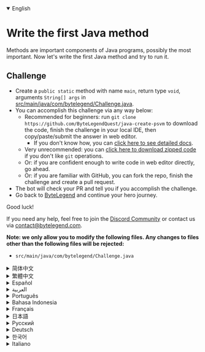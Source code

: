 <details open='true'>
<summary>English</summary>

# Write the first Java method

Methods are important components of Java programs, possibly the most important.
Now let's write the first Java method and try to run it.

## Challenge
- Create a `public static` method with name `main`, return type `void`, arguments `String[] args` in [src/main/java/com/bytelegend/Challenge.java](https://github.com/ByteLegendQuest/java-create-psvm/blob/main/src/main/java/com/bytelegend/Challenge.java).
- You can accomplish this challenge via any way below:
  - Recommended for beginners: run `git clone https://github.com/ByteLegendQuest/java-create-psvm` to download the code,
    finish the challenge in your local IDE, then copy/paste/submit the answer in web editor.
    - If you don't know how, you can [click here to see detailed docs](https://github.com/ByteLegendQuest/java-create-psvm/blob/main/docs/en/clone-and-import.md).
  - Very unrecommended: you can [click here to download zipped code](https://codeload.github.com/ByteLegendQuest/java-create-psvm/zip/refs/heads/main) if you don't like `git` operations.
  - Or: if you are confident enough to write code in web editor directly, go ahead.
  - Or: if you are familiar with GitHub, you can fork the repo, finish the challenge and create a pull request.
- The bot will check your PR and tell you if you accomplish the challenge.
- Go back to [ByteLegend](https://bytelegend.com) and continue your hero journey.

Good luck!

If you need any help, feel free to join the [Discord Community](https://discord.gg/35RreUUGWt) or contact us via [contact@bytelegend.com](mailto:contact@bytelegend.com).

**Note: we only allow you to modify the following files.
Any changes to files other than the following files will be rejected:**

- `src/main/java/com/bytelegend/Challenge.java`
</details>
<details>
<summary>简体中文</summary>

# 编写第一个Java方法

<ruby>方法<rt>method</rt></ruby>组成了Java程序的骨架。现在，请编写你的第一个方法，并尝试运行它。

## 挑战
- 请在[src/main/java/com/bytelegend/Challenge.java](https://github.com/ByteLegendQuest/java-create-psvm/blob/main/src/main/java/com/bytelegend/Challenge.java)中创建一个名为`main`、参数为`String[] args`、返回值为`void`的`public static`方法。
- 你可以使用以下任意一种方法完成挑战：
  - 初学者推荐：运行`git clone https://git.bytelegend.com/ByteLegendQuest/java-create-psvm`将代码下载到本地，在本地使用IDE调试完成后复制到网页编辑器里提交。
    - 如果你不知道怎么做，可以点击[这里查看详细文档](https://github.com/ByteLegendQuest/java-create-psvm/blob/main/docs/zh_hans/clone-and-import.md)。
  - 非常不推荐：如果你实在不喜欢`git`命令行操作，你可以[点击这里直接下载打包好的代码](https://ghcodeload.bytelegend.com/ByteLegendQuest/java-create-psvm/zip/refs/heads/main)。
  - 或者：如果你非常自信不需要下载代码到本地调试，可以使用网页编辑器直接提交。
  - 或者：如果你对GitHub非常熟悉，你可以fork仓库、完成挑战后，创建一个Pull Request。
- 机器人将会检查你的答案，告诉你你是否通过了挑战。
- 回到[字节传说](https://bytelegend.com)，然后继续你的英雄旅程。

祝你好运！

如果你需要任何帮助，欢迎加入官方玩家QQ群（在[首页](https://bytelegend.com)右下角的`联系 & 关于`菜单里可以找到入群方式）或者[Discord社区](https://discord.gg/35RreUUGWt)，或email至[contact@bytelegend.com](mailto:contact@bytelegend.com)。

**注意：我们只允许您修改以下文件，任何对其他文件的修改都会被拒绝：**

- `src/main/java/com/bytelegend/Challenge.java`
</details>
<details>
<summary>繁體中文</summary>

<h1>Write the first Java method</h1>
<p>Methods are important components of Java programs, possibly the most important.
Now let's write the first Java method and try to run it.</p>
<h2>Challenge</h2>
<ul>
<li>Create a <code class="notranslate">public static</code> method with name <code class="notranslate">main</code>, return type <code class="notranslate">void</code>, arguments <code class="notranslate">String[] args</code> in <a href="https://github.com/ByteLegendQuest/java-create-psvm/blob/main/src/main/java/com/bytelegend/Challenge.java" target="_blank">src/main/java/com/bytelegend/Challenge.java</a>.</li>
<li>You can accomplish this challenge via any way below:
<ul>
<li>Recommended for beginners: run <code class="notranslate">git clone https://github.com/ByteLegendQuest/java-create-psvm</code> to download the code,
finish the challenge in your local IDE, then copy/paste/submit the answer in web editor.
<ul>
<li>If you don't know how, you can <a href="https://github.com/ByteLegendQuest/java-create-psvm/blob/main/docs/en/clone-and-import.md" target="_blank">click here to see detailed docs</a>.</li>
</ul>
</li>
<li>Very unrecommended: you can <a href="https://codeload.github.com/ByteLegendQuest/java-create-psvm/zip/refs/heads/main" target="_blank">click here to download zipped code</a> if you don't like <code class="notranslate">git</code> operations.</li>
<li>Or: if you are confident enough to write code in web editor directly, go ahead.</li>
<li>Or: if you are familiar with GitHub, you can fork the repo, finish the challenge and create a pull request.</li>
</ul>
</li>
<li>The bot will check your PR and tell you if you accomplish the challenge.</li>
<li>Go back to <a href="https://bytelegend.com" target="_blank">ByteLegend</a> and continue your hero journey.</li>
</ul>
<p>Good luck!</p>
<p>If you need any help, feel free to join the <a href="https://discord.gg/35RreUUGWt" target="_blank">Discord Community</a> or contact us via <a href="mailto:contact@bytelegend.com" target="_blank">contact@bytelegend.com</a>.</p>
<p><strong>Note: we only allow you to modify the following files.
Any changes to files other than the following files will be rejected:</strong></p>
<ul>
<li><code class="notranslate">src/main/java/com/bytelegend/Challenge.java</code></li>
</ul>
</details>
<details>
<summary>Español</summary>

<h1>Write the first Java method</h1>
<p>Methods are important components of Java programs, possibly the most important.
Now let's write the first Java method and try to run it.</p>
<h2>Challenge</h2>
<ul>
<li>Create a <code class="notranslate">public static</code> method with name <code class="notranslate">main</code>, return type <code class="notranslate">void</code>, arguments <code class="notranslate">String[] args</code> in <a href="https://github.com/ByteLegendQuest/java-create-psvm/blob/main/src/main/java/com/bytelegend/Challenge.java" target="_blank">src/main/java/com/bytelegend/Challenge.java</a>.</li>
<li>You can accomplish this challenge via any way below:
<ul>
<li>Recommended for beginners: run <code class="notranslate">git clone https://github.com/ByteLegendQuest/java-create-psvm</code> to download the code,
finish the challenge in your local IDE, then copy/paste/submit the answer in web editor.
<ul>
<li>If you don't know how, you can <a href="https://github.com/ByteLegendQuest/java-create-psvm/blob/main/docs/en/clone-and-import.md" target="_blank">click here to see detailed docs</a>.</li>
</ul>
</li>
<li>Very unrecommended: you can <a href="https://codeload.github.com/ByteLegendQuest/java-create-psvm/zip/refs/heads/main" target="_blank">click here to download zipped code</a> if you don't like <code class="notranslate">git</code> operations.</li>
<li>Or: if you are confident enough to write code in web editor directly, go ahead.</li>
<li>Or: if you are familiar with GitHub, you can fork the repo, finish the challenge and create a pull request.</li>
</ul>
</li>
<li>The bot will check your PR and tell you if you accomplish the challenge.</li>
<li>Go back to <a href="https://bytelegend.com" target="_blank">ByteLegend</a> and continue your hero journey.</li>
</ul>
<p>Good luck!</p>
<p>If you need any help, feel free to join the <a href="https://discord.gg/35RreUUGWt" target="_blank">Discord Community</a> or contact us via <a href="mailto:contact@bytelegend.com" target="_blank">contact@bytelegend.com</a>.</p>
<p><strong>Note: we only allow you to modify the following files.
Any changes to files other than the following files will be rejected:</strong></p>
<ul>
<li><code class="notranslate">src/main/java/com/bytelegend/Challenge.java</code></li>
</ul>
</details>
<details>
<summary>العربية</summary>

<h1>Write the first Java method</h1>
<p>Methods are important components of Java programs, possibly the most important.
Now let's write the first Java method and try to run it.</p>
<h2>Challenge</h2>
<ul>
<li>Create a <code class="notranslate">public static</code> method with name <code class="notranslate">main</code>, return type <code class="notranslate">void</code>, arguments <code class="notranslate">String[] args</code> in <a href="https://github.com/ByteLegendQuest/java-create-psvm/blob/main/src/main/java/com/bytelegend/Challenge.java" target="_blank">src/main/java/com/bytelegend/Challenge.java</a>.</li>
<li>You can accomplish this challenge via any way below:
<ul>
<li>Recommended for beginners: run <code class="notranslate">git clone https://github.com/ByteLegendQuest/java-create-psvm</code> to download the code,
finish the challenge in your local IDE, then copy/paste/submit the answer in web editor.
<ul>
<li>If you don't know how, you can <a href="https://github.com/ByteLegendQuest/java-create-psvm/blob/main/docs/en/clone-and-import.md" target="_blank">click here to see detailed docs</a>.</li>
</ul>
</li>
<li>Very unrecommended: you can <a href="https://codeload.github.com/ByteLegendQuest/java-create-psvm/zip/refs/heads/main" target="_blank">click here to download zipped code</a> if you don't like <code class="notranslate">git</code> operations.</li>
<li>Or: if you are confident enough to write code in web editor directly, go ahead.</li>
<li>Or: if you are familiar with GitHub, you can fork the repo, finish the challenge and create a pull request.</li>
</ul>
</li>
<li>The bot will check your PR and tell you if you accomplish the challenge.</li>
<li>Go back to <a href="https://bytelegend.com" target="_blank">ByteLegend</a> and continue your hero journey.</li>
</ul>
<p>Good luck!</p>
<p>If you need any help, feel free to join the <a href="https://discord.gg/35RreUUGWt" target="_blank">Discord Community</a> or contact us via <a href="mailto:contact@bytelegend.com" target="_blank">contact@bytelegend.com</a>.</p>
<p><strong>Note: we only allow you to modify the following files.
Any changes to files other than the following files will be rejected:</strong></p>
<ul>
<li><code class="notranslate">src/main/java/com/bytelegend/Challenge.java</code></li>
</ul>
</details>
<details>
<summary>Português</summary>

<h1>Write the first Java method</h1>
<p>Methods are important components of Java programs, possibly the most important.
Now let's write the first Java method and try to run it.</p>
<h2>Challenge</h2>
<ul>
<li>Create a <code class="notranslate">public static</code> method with name <code class="notranslate">main</code>, return type <code class="notranslate">void</code>, arguments <code class="notranslate">String[] args</code> in <a href="https://github.com/ByteLegendQuest/java-create-psvm/blob/main/src/main/java/com/bytelegend/Challenge.java" target="_blank">src/main/java/com/bytelegend/Challenge.java</a>.</li>
<li>You can accomplish this challenge via any way below:
<ul>
<li>Recommended for beginners: run <code class="notranslate">git clone https://github.com/ByteLegendQuest/java-create-psvm</code> to download the code,
finish the challenge in your local IDE, then copy/paste/submit the answer in web editor.
<ul>
<li>If you don't know how, you can <a href="https://github.com/ByteLegendQuest/java-create-psvm/blob/main/docs/en/clone-and-import.md" target="_blank">click here to see detailed docs</a>.</li>
</ul>
</li>
<li>Very unrecommended: you can <a href="https://codeload.github.com/ByteLegendQuest/java-create-psvm/zip/refs/heads/main" target="_blank">click here to download zipped code</a> if you don't like <code class="notranslate">git</code> operations.</li>
<li>Or: if you are confident enough to write code in web editor directly, go ahead.</li>
<li>Or: if you are familiar with GitHub, you can fork the repo, finish the challenge and create a pull request.</li>
</ul>
</li>
<li>The bot will check your PR and tell you if you accomplish the challenge.</li>
<li>Go back to <a href="https://bytelegend.com" target="_blank">ByteLegend</a> and continue your hero journey.</li>
</ul>
<p>Good luck!</p>
<p>If you need any help, feel free to join the <a href="https://discord.gg/35RreUUGWt" target="_blank">Discord Community</a> or contact us via <a href="mailto:contact@bytelegend.com" target="_blank">contact@bytelegend.com</a>.</p>
<p><strong>Note: we only allow you to modify the following files.
Any changes to files other than the following files will be rejected:</strong></p>
<ul>
<li><code class="notranslate">src/main/java/com/bytelegend/Challenge.java</code></li>
</ul>
</details>
<details>
<summary>Bahasa Indonesia</summary>

<h1>Write the first Java method</h1>
<p>Methods are important components of Java programs, possibly the most important.
Now let's write the first Java method and try to run it.</p>
<h2>Challenge</h2>
<ul>
<li>Create a <code class="notranslate">public static</code> method with name <code class="notranslate">main</code>, return type <code class="notranslate">void</code>, arguments <code class="notranslate">String[] args</code> in <a href="https://github.com/ByteLegendQuest/java-create-psvm/blob/main/src/main/java/com/bytelegend/Challenge.java" target="_blank">src/main/java/com/bytelegend/Challenge.java</a>.</li>
<li>You can accomplish this challenge via any way below:
<ul>
<li>Recommended for beginners: run <code class="notranslate">git clone https://github.com/ByteLegendQuest/java-create-psvm</code> to download the code,
finish the challenge in your local IDE, then copy/paste/submit the answer in web editor.
<ul>
<li>If you don't know how, you can <a href="https://github.com/ByteLegendQuest/java-create-psvm/blob/main/docs/en/clone-and-import.md" target="_blank">click here to see detailed docs</a>.</li>
</ul>
</li>
<li>Very unrecommended: you can <a href="https://codeload.github.com/ByteLegendQuest/java-create-psvm/zip/refs/heads/main" target="_blank">click here to download zipped code</a> if you don't like <code class="notranslate">git</code> operations.</li>
<li>Or: if you are confident enough to write code in web editor directly, go ahead.</li>
<li>Or: if you are familiar with GitHub, you can fork the repo, finish the challenge and create a pull request.</li>
</ul>
</li>
<li>The bot will check your PR and tell you if you accomplish the challenge.</li>
<li>Go back to <a href="https://bytelegend.com" target="_blank">ByteLegend</a> and continue your hero journey.</li>
</ul>
<p>Good luck!</p>
<p>If you need any help, feel free to join the <a href="https://discord.gg/35RreUUGWt" target="_blank">Discord Community</a> or contact us via <a href="mailto:contact@bytelegend.com" target="_blank">contact@bytelegend.com</a>.</p>
<p><strong>Note: we only allow you to modify the following files.
Any changes to files other than the following files will be rejected:</strong></p>
<ul>
<li><code class="notranslate">src/main/java/com/bytelegend/Challenge.java</code></li>
</ul>
</details>
<details>
<summary>Français</summary>

<h1>Write the first Java method</h1>
<p>Methods are important components of Java programs, possibly the most important.
Now let's write the first Java method and try to run it.</p>
<h2>Challenge</h2>
<ul>
<li>Create a <code class="notranslate">public static</code> method with name <code class="notranslate">main</code>, return type <code class="notranslate">void</code>, arguments <code class="notranslate">String[] args</code> in <a href="https://github.com/ByteLegendQuest/java-create-psvm/blob/main/src/main/java/com/bytelegend/Challenge.java" target="_blank">src/main/java/com/bytelegend/Challenge.java</a>.</li>
<li>You can accomplish this challenge via any way below:
<ul>
<li>Recommended for beginners: run <code class="notranslate">git clone https://github.com/ByteLegendQuest/java-create-psvm</code> to download the code,
finish the challenge in your local IDE, then copy/paste/submit the answer in web editor.
<ul>
<li>If you don't know how, you can <a href="https://github.com/ByteLegendQuest/java-create-psvm/blob/main/docs/en/clone-and-import.md" target="_blank">click here to see detailed docs</a>.</li>
</ul>
</li>
<li>Very unrecommended: you can <a href="https://codeload.github.com/ByteLegendQuest/java-create-psvm/zip/refs/heads/main" target="_blank">click here to download zipped code</a> if you don't like <code class="notranslate">git</code> operations.</li>
<li>Or: if you are confident enough to write code in web editor directly, go ahead.</li>
<li>Or: if you are familiar with GitHub, you can fork the repo, finish the challenge and create a pull request.</li>
</ul>
</li>
<li>The bot will check your PR and tell you if you accomplish the challenge.</li>
<li>Go back to <a href="https://bytelegend.com" target="_blank">ByteLegend</a> and continue your hero journey.</li>
</ul>
<p>Good luck!</p>
<p>If you need any help, feel free to join the <a href="https://discord.gg/35RreUUGWt" target="_blank">Discord Community</a> or contact us via <a href="mailto:contact@bytelegend.com" target="_blank">contact@bytelegend.com</a>.</p>
<p><strong>Note: we only allow you to modify the following files.
Any changes to files other than the following files will be rejected:</strong></p>
<ul>
<li><code class="notranslate">src/main/java/com/bytelegend/Challenge.java</code></li>
</ul>
</details>
<details>
<summary>日本語</summary>

<h1>Write the first Java method</h1>
<p>Methods are important components of Java programs, possibly the most important.
Now let's write the first Java method and try to run it.</p>
<h2>Challenge</h2>
<ul>
<li>Create a <code class="notranslate">public static</code> method with name <code class="notranslate">main</code>, return type <code class="notranslate">void</code>, arguments <code class="notranslate">String[] args</code> in <a href="https://github.com/ByteLegendQuest/java-create-psvm/blob/main/src/main/java/com/bytelegend/Challenge.java" target="_blank">src/main/java/com/bytelegend/Challenge.java</a>.</li>
<li>You can accomplish this challenge via any way below:
<ul>
<li>Recommended for beginners: run <code class="notranslate">git clone https://github.com/ByteLegendQuest/java-create-psvm</code> to download the code,
finish the challenge in your local IDE, then copy/paste/submit the answer in web editor.
<ul>
<li>If you don't know how, you can <a href="https://github.com/ByteLegendQuest/java-create-psvm/blob/main/docs/en/clone-and-import.md" target="_blank">click here to see detailed docs</a>.</li>
</ul>
</li>
<li>Very unrecommended: you can <a href="https://codeload.github.com/ByteLegendQuest/java-create-psvm/zip/refs/heads/main" target="_blank">click here to download zipped code</a> if you don't like <code class="notranslate">git</code> operations.</li>
<li>Or: if you are confident enough to write code in web editor directly, go ahead.</li>
<li>Or: if you are familiar with GitHub, you can fork the repo, finish the challenge and create a pull request.</li>
</ul>
</li>
<li>The bot will check your PR and tell you if you accomplish the challenge.</li>
<li>Go back to <a href="https://bytelegend.com" target="_blank">ByteLegend</a> and continue your hero journey.</li>
</ul>
<p>Good luck!</p>
<p>If you need any help, feel free to join the <a href="https://discord.gg/35RreUUGWt" target="_blank">Discord Community</a> or contact us via <a href="mailto:contact@bytelegend.com" target="_blank">contact@bytelegend.com</a>.</p>
<p><strong>Note: we only allow you to modify the following files.
Any changes to files other than the following files will be rejected:</strong></p>
<ul>
<li><code class="notranslate">src/main/java/com/bytelegend/Challenge.java</code></li>
</ul>
</details>
<details>
<summary>Русский</summary>

<h1>Write the first Java method</h1>
<p>Methods are important components of Java programs, possibly the most important.
Now let's write the first Java method and try to run it.</p>
<h2>Challenge</h2>
<ul>
<li>Create a <code class="notranslate">public static</code> method with name <code class="notranslate">main</code>, return type <code class="notranslate">void</code>, arguments <code class="notranslate">String[] args</code> in <a href="https://github.com/ByteLegendQuest/java-create-psvm/blob/main/src/main/java/com/bytelegend/Challenge.java" target="_blank">src/main/java/com/bytelegend/Challenge.java</a>.</li>
<li>You can accomplish this challenge via any way below:
<ul>
<li>Recommended for beginners: run <code class="notranslate">git clone https://github.com/ByteLegendQuest/java-create-psvm</code> to download the code,
finish the challenge in your local IDE, then copy/paste/submit the answer in web editor.
<ul>
<li>If you don't know how, you can <a href="https://github.com/ByteLegendQuest/java-create-psvm/blob/main/docs/en/clone-and-import.md" target="_blank">click here to see detailed docs</a>.</li>
</ul>
</li>
<li>Very unrecommended: you can <a href="https://codeload.github.com/ByteLegendQuest/java-create-psvm/zip/refs/heads/main" target="_blank">click here to download zipped code</a> if you don't like <code class="notranslate">git</code> operations.</li>
<li>Or: if you are confident enough to write code in web editor directly, go ahead.</li>
<li>Or: if you are familiar with GitHub, you can fork the repo, finish the challenge and create a pull request.</li>
</ul>
</li>
<li>The bot will check your PR and tell you if you accomplish the challenge.</li>
<li>Go back to <a href="https://bytelegend.com" target="_blank">ByteLegend</a> and continue your hero journey.</li>
</ul>
<p>Good luck!</p>
<p>If you need any help, feel free to join the <a href="https://discord.gg/35RreUUGWt" target="_blank">Discord Community</a> or contact us via <a href="mailto:contact@bytelegend.com" target="_blank">contact@bytelegend.com</a>.</p>
<p><strong>Note: we only allow you to modify the following files.
Any changes to files other than the following files will be rejected:</strong></p>
<ul>
<li><code class="notranslate">src/main/java/com/bytelegend/Challenge.java</code></li>
</ul>
</details>
<details>
<summary>Deutsch</summary>

<h1>Write the first Java method</h1>
<p>Methods are important components of Java programs, possibly the most important.
Now let's write the first Java method and try to run it.</p>
<h2>Challenge</h2>
<ul>
<li>Create a <code class="notranslate">public static</code> method with name <code class="notranslate">main</code>, return type <code class="notranslate">void</code>, arguments <code class="notranslate">String[] args</code> in <a href="https://github.com/ByteLegendQuest/java-create-psvm/blob/main/src/main/java/com/bytelegend/Challenge.java" target="_blank">src/main/java/com/bytelegend/Challenge.java</a>.</li>
<li>You can accomplish this challenge via any way below:
<ul>
<li>Recommended for beginners: run <code class="notranslate">git clone https://github.com/ByteLegendQuest/java-create-psvm</code> to download the code,
finish the challenge in your local IDE, then copy/paste/submit the answer in web editor.
<ul>
<li>If you don't know how, you can <a href="https://github.com/ByteLegendQuest/java-create-psvm/blob/main/docs/en/clone-and-import.md" target="_blank">click here to see detailed docs</a>.</li>
</ul>
</li>
<li>Very unrecommended: you can <a href="https://codeload.github.com/ByteLegendQuest/java-create-psvm/zip/refs/heads/main" target="_blank">click here to download zipped code</a> if you don't like <code class="notranslate">git</code> operations.</li>
<li>Or: if you are confident enough to write code in web editor directly, go ahead.</li>
<li>Or: if you are familiar with GitHub, you can fork the repo, finish the challenge and create a pull request.</li>
</ul>
</li>
<li>The bot will check your PR and tell you if you accomplish the challenge.</li>
<li>Go back to <a href="https://bytelegend.com" target="_blank">ByteLegend</a> and continue your hero journey.</li>
</ul>
<p>Good luck!</p>
<p>If you need any help, feel free to join the <a href="https://discord.gg/35RreUUGWt" target="_blank">Discord Community</a> or contact us via <a href="mailto:contact@bytelegend.com" target="_blank">contact@bytelegend.com</a>.</p>
<p><strong>Note: we only allow you to modify the following files.
Any changes to files other than the following files will be rejected:</strong></p>
<ul>
<li><code class="notranslate">src/main/java/com/bytelegend/Challenge.java</code></li>
</ul>
</details>
<details>
<summary>한국어</summary>

<h1>Write the first Java method</h1>
<p>Methods are important components of Java programs, possibly the most important.
Now let's write the first Java method and try to run it.</p>
<h2>Challenge</h2>
<ul>
<li>Create a <code class="notranslate">public static</code> method with name <code class="notranslate">main</code>, return type <code class="notranslate">void</code>, arguments <code class="notranslate">String[] args</code> in <a href="https://github.com/ByteLegendQuest/java-create-psvm/blob/main/src/main/java/com/bytelegend/Challenge.java" target="_blank">src/main/java/com/bytelegend/Challenge.java</a>.</li>
<li>You can accomplish this challenge via any way below:
<ul>
<li>Recommended for beginners: run <code class="notranslate">git clone https://github.com/ByteLegendQuest/java-create-psvm</code> to download the code,
finish the challenge in your local IDE, then copy/paste/submit the answer in web editor.
<ul>
<li>If you don't know how, you can <a href="https://github.com/ByteLegendQuest/java-create-psvm/blob/main/docs/en/clone-and-import.md" target="_blank">click here to see detailed docs</a>.</li>
</ul>
</li>
<li>Very unrecommended: you can <a href="https://codeload.github.com/ByteLegendQuest/java-create-psvm/zip/refs/heads/main" target="_blank">click here to download zipped code</a> if you don't like <code class="notranslate">git</code> operations.</li>
<li>Or: if you are confident enough to write code in web editor directly, go ahead.</li>
<li>Or: if you are familiar with GitHub, you can fork the repo, finish the challenge and create a pull request.</li>
</ul>
</li>
<li>The bot will check your PR and tell you if you accomplish the challenge.</li>
<li>Go back to <a href="https://bytelegend.com" target="_blank">ByteLegend</a> and continue your hero journey.</li>
</ul>
<p>Good luck!</p>
<p>If you need any help, feel free to join the <a href="https://discord.gg/35RreUUGWt" target="_blank">Discord Community</a> or contact us via <a href="mailto:contact@bytelegend.com" target="_blank">contact@bytelegend.com</a>.</p>
<p><strong>Note: we only allow you to modify the following files.
Any changes to files other than the following files will be rejected:</strong></p>
<ul>
<li><code class="notranslate">src/main/java/com/bytelegend/Challenge.java</code></li>
</ul>
</details>
<details>
<summary>Italiano</summary>

<h1>Write the first Java method</h1>
<p>Methods are important components of Java programs, possibly the most important.
Now let's write the first Java method and try to run it.</p>
<h2>Challenge</h2>
<ul>
<li>Create a <code class="notranslate">public static</code> method with name <code class="notranslate">main</code>, return type <code class="notranslate">void</code>, arguments <code class="notranslate">String[] args</code> in <a href="https://github.com/ByteLegendQuest/java-create-psvm/blob/main/src/main/java/com/bytelegend/Challenge.java" target="_blank">src/main/java/com/bytelegend/Challenge.java</a>.</li>
<li>You can accomplish this challenge via any way below:
<ul>
<li>Recommended for beginners: run <code class="notranslate">git clone https://github.com/ByteLegendQuest/java-create-psvm</code> to download the code,
finish the challenge in your local IDE, then copy/paste/submit the answer in web editor.
<ul>
<li>If you don't know how, you can <a href="https://github.com/ByteLegendQuest/java-create-psvm/blob/main/docs/en/clone-and-import.md" target="_blank">click here to see detailed docs</a>.</li>
</ul>
</li>
<li>Very unrecommended: you can <a href="https://codeload.github.com/ByteLegendQuest/java-create-psvm/zip/refs/heads/main" target="_blank">click here to download zipped code</a> if you don't like <code class="notranslate">git</code> operations.</li>
<li>Or: if you are confident enough to write code in web editor directly, go ahead.</li>
<li>Or: if you are familiar with GitHub, you can fork the repo, finish the challenge and create a pull request.</li>
</ul>
</li>
<li>The bot will check your PR and tell you if you accomplish the challenge.</li>
<li>Go back to <a href="https://bytelegend.com" target="_blank">ByteLegend</a> and continue your hero journey.</li>
</ul>
<p>Good luck!</p>
<p>If you need any help, feel free to join the <a href="https://discord.gg/35RreUUGWt" target="_blank">Discord Community</a> or contact us via <a href="mailto:contact@bytelegend.com" target="_blank">contact@bytelegend.com</a>.</p>
<p><strong>Note: we only allow you to modify the following files.
Any changes to files other than the following files will be rejected:</strong></p>
<ul>
<li><code class="notranslate">src/main/java/com/bytelegend/Challenge.java</code></li>
</ul>
</details>